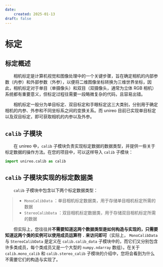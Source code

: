 ```yaml
---
date:
    created: 2025-01-13
draft: false
---
```


# 标定

## 标定概述
&emsp;&emsp;相机标定是计算机视觉和图像处理中的一个关键步骤，旨在确定相机的内部参数（内参）和外部参数（外参），以便将二维图像坐标转换为三维世界坐标，因此，相机标定对于单目（单摄像头）和双目（双摄像头，通常为立体 RGB 相机）系统都有重要意义，但标定过程往需要一段略微复杂的代码，且容易出错。

&emsp;&emsp;相机标定一般分为单目标定、双目标定和手眼标定这三大类别，分别用于确定相机的内参、外参和不同坐标系之间的变换关系。而 unireo 目前已实现单目标定以及双目标定，即可获取相机的内参以及外参。

## `calib` 子模块
&emsp;&emsp;在 unireo 中，`calib` 子模块负责实现标定数据的数据类型，并提供一些关于标定数据的操作方法。在您的项目中，可以这样导入 `calib` 子模块：

``` Python
import unireo.calib as calib
```

## `calib` 子模块实现的标定数据类

&emsp;&emsp;`calib` 子模块中包含以下两个标定数据类型：

> * `MonoCalibData` ：单目相机标定数据类，用于存储单目相机标定所需的数据
> * `StereoCalibData` ：双目相机标定数据类，用于存储双目相机标定所需的数据

&emsp;&emsp;但实际上，您往往并**不需要知道这两个数据类型是如何构造与实现的，只需要知道这两个类的实例可以使用成员运算符 `.` 来访问即可**（实际上， `MonoCalibData` 与 `StereoCalibData` 是定义在 ` calib.calib_data ` 子模块中的，而它们又分别包含许多类成员，每个类成员又是一个大型的 `numpy.ndarray` 数组）。在关于 ` calib.mono_calib ` 和 ` calib.stereo_calib ` 子模块的介绍中，您将会看到为什么不需要它们的构造与实现了。
